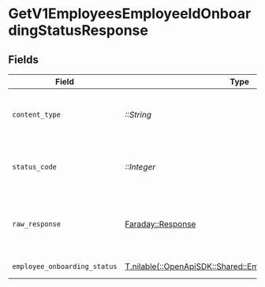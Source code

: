 # GetV1EmployeesEmployeeIdOnboardingStatusResponse


## Fields

| Field                                                                                                        | Type                                                                                                         | Required                                                                                                     | Description                                                                                                  |
| ------------------------------------------------------------------------------------------------------------ | ------------------------------------------------------------------------------------------------------------ | ------------------------------------------------------------------------------------------------------------ | ------------------------------------------------------------------------------------------------------------ |
| `content_type`                                                                                               | *::String*                                                                                                   | :heavy_check_mark:                                                                                           | HTTP response content type for this operation                                                                |
| `status_code`                                                                                                | *::Integer*                                                                                                  | :heavy_check_mark:                                                                                           | HTTP response status code for this operation                                                                 |
| `raw_response`                                                                                               | [Faraday::Response](https://www.rubydoc.info/gems/faraday/Faraday/Response)                                  | :heavy_check_mark:                                                                                           | Raw HTTP response; suitable for custom response parsing                                                      |
| `employee_onboarding_status`                                                                                 | [T.nilable(::OpenApiSDK::Shared::EmployeeOnboardingStatus)](../../models/shared/employeeonboardingstatus.md) | :heavy_minus_sign:                                                                                           | Example response.                                                                                            |